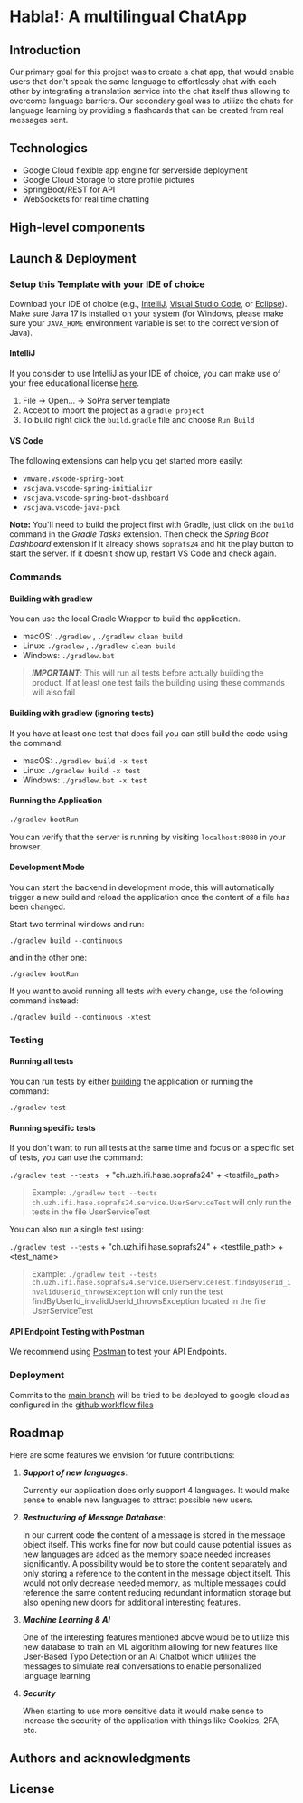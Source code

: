 # Habla!: A multilingual ChatApp

## Introduction
Our primary goal for this project was to create a chat app, that would enable users that don't speak the same language to effortlessly chat with each other by integrating a translation service into the chat itself thus allowing to overcome language barriers. 
Our secondary goal was to utilize the chats for language learning by providing a flashcards that can be created from real messages sent. 


## Technologies
- Google Cloud flexible app engine for serverside deployment
- Google Cloud Storage to store profile pictures
- SpringBoot/REST for API
- WebSockets for real time chatting

## High-level components


## Launch & Deployment
### Setup this Template with your IDE of choice
Download your IDE of choice (e.g., [IntelliJ](https://www.jetbrains.com/idea/download/), [Visual Studio Code](https://code.visualstudio.com/), or [Eclipse](http://www.eclipse.org/downloads/)). Make sure Java 17 is installed on your system (for Windows, please make sure your `JAVA_HOME` environment variable is set to the correct version of Java).

#### IntelliJ
If you consider to use IntelliJ as your IDE of choice, you can make use of your free educational license [here](https://www.jetbrains.com/community/education/#students).
1. File -> Open... -> SoPra server template
2. Accept to import the project as a `gradle project`
3. To build right click the `build.gradle` file and choose `Run Build`

#### VS Code
The following extensions can help you get started more easily:
-   `vmware.vscode-spring-boot`
-   `vscjava.vscode-spring-initializr`
-   `vscjava.vscode-spring-boot-dashboard`
-   `vscjava.vscode-java-pack`

**Note:** You'll need to build the project first with Gradle, just click on the `build` command in the _Gradle Tasks_ extension. Then check the _Spring Boot Dashboard_ extension if it already shows `soprafs24` and hit the play button to start the server. If it doesn't show up, restart VS Code and check again.

### Commands

#### Building with gradlew
You can use the local Gradle Wrapper to build the application.
-   macOS: `./gradlew` , `./gradlew clean build`
-   Linux: `./gradlew` , `./gradlew clean build`
-   Windows: `./gradlew.bat`

> ***IMPORTANT***: This will run all tests before actually building the product. If at least one test fails the building using these commands will also fail

#### Building with gradlew (ignoring tests)
If you have at least one test that does fail you can still build the code using the command:

-   macOS: `./gradlew build -x test`
-   Linux: `./gradlew build -x test`
-   Windows: `./gradlew.bat -x test`

#### Running the Application
```bash
./gradlew bootRun
```

You can verify that the server is running by visiting `localhost:8080` in your browser.

#### Development Mode
You can start the backend in development mode, this will automatically trigger a new build and reload the application
once the content of a file has been changed.

Start two terminal windows and run:

`./gradlew build --continuous`

and in the other one:

`./gradlew bootRun`

If you want to avoid running all tests with every change, use the following command instead:

`./gradlew build --continuous -xtest`
### Testing
#### Running all tests
You can run tests by either [building](#building-with-gradlew) the application or running the command:

`./gradlew test`

#### Running specific tests
If you don't want to run all tests at the same time and focus on a specific set of tests, you can use the command:

`./gradlew test --tests ` + "ch.uzh.ifi.hase.soprafs24" + <testfile_path>

>Example: `./gradlew test --tests ch.uzh.ifi.hase.soprafs24.service.UserServiceTest` will only run the tests in the file UserServiceTest

You can also run a single test using:

`./gradlew test --tests` + "ch.uzh.ifi.hase.soprafs24" + <testfile_path> + <test_name>

>Example: `./gradlew test --tests ch.uzh.ifi.hase.soprafs24.service.UserServiceTest.findByUserId_invalidUserId_throwsException` will only run the test findByUserId_invalidUserId_throwsException located in the file UserServiceTest 


#### API Endpoint Testing with Postman
We recommend using [Postman](https://www.getpostman.com) to test your API Endpoints.

### Deployment
Commits to the [main branch](https://github.com/Leon0605/sopra-fs25-group-05-server/tree/main) will be tried to be deployed to google cloud as configured in the [github workflow files](https://github.com/Leon0605/sopra-fs25-group-05-server/tree/main/.github/workflows)
## Roadmap
Here are some features we envision for future contributions:

1. ***Support of new languages***:

    Currently our application does only support 4 languages. It would make sense to enable new languages to attract possible new users.

2. ***Restructuring of Message Database***:

   In our current code the content of a message is stored in the message object itself. This works fine for now but could cause potential issues as new languages are added as the memory space needed increases significantly. A possibility would be to store the content separately and only storing a reference to the content in the message object itself. This would not only decrease needed memory, as multiple messages could reference the same content reducing redundant information storage but also opening new doors for additional interesting features.

3. ***Machine Learning & AI***

    One of the interesting features mentioned above would be to utilize this new database to train an ML algorithm allowing for new features like User-Based Typo Detection or an AI Chatbot which utilizes the messages to simulate real conversations to enable personalized language learning

4. ***Security***

    When starting to use more sensitive data it would make sense to increase the security of the application with things like Cookies, 2FA, etc.

## Authors and acknowledgments

## License

